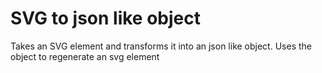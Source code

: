 # SVG to json like object
Takes an SVG element and transforms it into an json like object. 
Uses the object to regenerate an svg element
